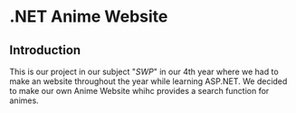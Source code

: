 # .NET Anime Website
## Introduction
This is our project in our subject "*SWP*" in our 4th year where we had to make an website throughout the year while learning ASP.NET.
We decided to make our own Anime Website whihc provides a search function for animes. 
